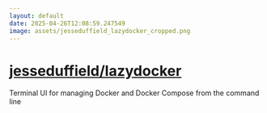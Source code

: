 ```yaml
---
layout: default
date: 2025-04-26T12:08:59.247549
image: assets/jesseduffield_lazydocker_cropped.png
---
```


# [jesseduffield/lazydocker](https://github.com/jesseduffield/lazydocker)

Terminal UI for managing Docker and Docker Compose from the command line
